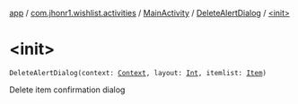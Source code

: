 [app](../../../index.md) / [com.jhonr1.wishlist.activities](../../index.md) / [MainActivity](../index.md) / [DeleteAlertDialog](index.md) / [&lt;init&gt;](./-init-.md)

# &lt;init&gt;

`DeleteAlertDialog(context: `[`Context`](https://developer.android.com/reference/android/content/Context.html)`, layout: `[`Int`](https://kotlinlang.org/api/latest/jvm/stdlib/kotlin/-int/index.html)`, itemlist: `[`Item`](../../../com.jhonr1.wishlist.helpers/-item/index.md)`)`

Delete item confirmation dialog

